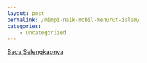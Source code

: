 ```yaml
---
layout: post
permalink: /mimpi-naik-mobil-menurut-islam/
categories:
    - Uncategorized
---
```


[Baca Selengkapnya](/06)